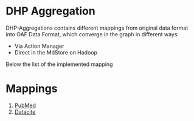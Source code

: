 DHP Aggregation
===============

DHP-Aggregations contains different mappings from original data format into OAF Data Format, 
which converge in the graph in different ways:

- Via Action Manager
- Direct in the MdStore on Hadoop

Below the list of the implemented mapping


Mappings
=======

1. [PubMed](pubmed.md)
2. [Datacite](datacite.md)

